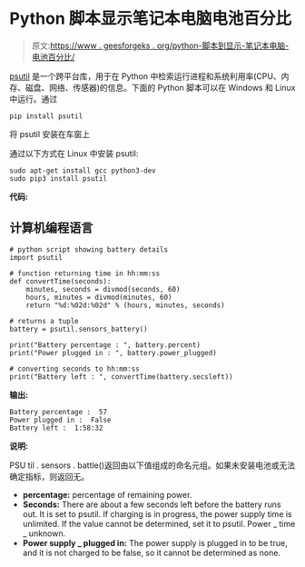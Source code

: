 # Python 脚本显示笔记本电脑电池百分比

> 原文:[https://www . geesforgeks . org/python-脚本到显示-笔记本电脑-电池百分比/](https://www.geeksforgeeks.org/python-script-to-shows-laptop-battery-percentage/)

[psutil](https://www.geeksforgeeks.org/psutil-module-in-python/) 是一个跨平台库，用于在 Python 中检索运行进程和系统利用率(CPU、内存、磁盘、网络、传感器)的信息。下面的 Python 脚本可以在 Windows 和 Linux 中运行。通过

```
pip install psutil

```

将 psutil 安装在车窗上

通过以下方式在 Linux 中安装 psutil:

```
sudo apt-get install gcc python3-dev
sudo pip3 install psutil

```

**代码:**

## 计算机编程语言

```
# python script showing battery details
import psutil

# function returning time in hh:mm:ss
def convertTime(seconds):
    minutes, seconds = divmod(seconds, 60)
    hours, minutes = divmod(minutes, 60)
    return "%d:%02d:%02d" % (hours, minutes, seconds)

# returns a tuple
battery = psutil.sensors_battery()

print("Battery percentage : ", battery.percent)
print("Power plugged in : ", battery.power_plugged)

# converting seconds to hh:mm:ss
print("Battery left : ", convertTime(battery.secsleft))
```

**输出:**

```
Battery percentage :  57
Power plugged in :  False
Battery left :  1:58:32

```

**说明:**

PSU til . sensors . battle()返回由以下值组成的命名元组。如果未安装电池或无法确定指标，则返回无。

*   **percentage:** percentage of remaining power.
*   **Seconds:** There are about a few seconds left before the battery runs out. It is set to psutil. If charging is in progress, the power supply time is unlimited. If the value cannot be determined, set it to psutil. Power _ time _ unknown.
*   **Power supply _ plugged in:** The power supply is plugged in to be true, and it is not charged to be false, so it cannot be determined as none.
